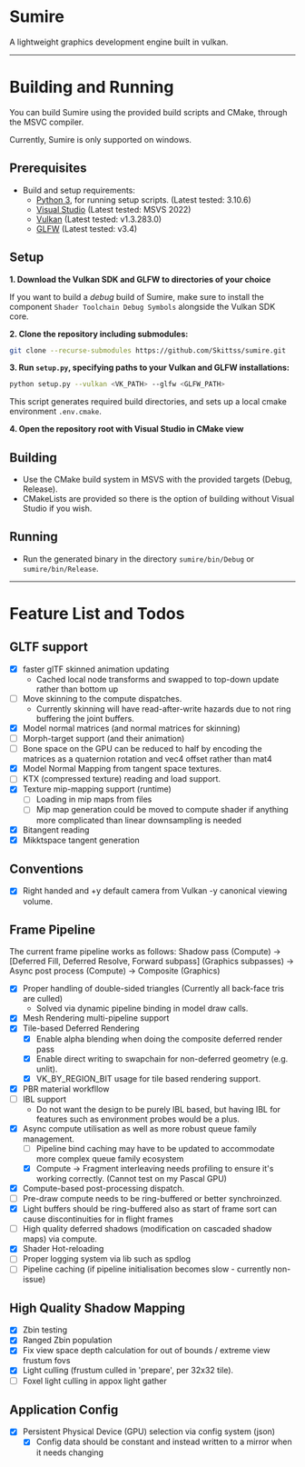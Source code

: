 # Sumire

A lightweight graphics development engine built in vulkan.

---

# Building and Running
You can build Sumire using the provided build scripts and CMake, through the MSVC compiler.

Currently, Sumire is only supported on windows.

## Prerequisites
- Build and setup requirements:
    - [Python 3](https://www.python.org/downloads/), for running setup scripts. (Latest tested: 3.10.6)
    - [Visual Studio](https://visualstudio.microsoft.com/downloads/) (Latest tested: MSVS 2022)
    - [Vulkan](https://vulkan.lunarg.com/sdk/home) (Latest tested: v1.3.283.0)
    - [GLFW](https://www.glfw.org/download) (Latest tested: v3.4)

## Setup
**1. Download the Vulkan SDK and GLFW to directories of your choice**

If you want to build a *debug* build of Sumire, make sure to install the component `Shader Toolchain Debug Symbols` alongside the Vulkan SDK core.

**2. Clone the repository including submodules:**
```sh
git clone --recurse-submodules https://github.com/Skittss/sumire.git
```

<!---
**2. Install python requirements: (Currently just `requests`):**
```sh
python -m pip install -r requirements.txt
```
-->

**3. Run `setup.py`, specifying paths to your Vulkan and GLFW installations:**
```sh
python setup.py --vulkan <VK_PATH> --glfw <GLFW_PATH>
```
This script generates required build directories, and sets up a local cmake environment `.env.cmake`.

**4. Open the repository root with Visual Studio in CMake view**


## Building
- Use the CMake build system in MSVS with the provided targets (Debug, Release).
- CMakeLists are provided so there is the option of building without Visual Studio if you wish.

## Running
- Run the generated binary in the directory `sumire/bin/Debug` or `sumire/bin/Release`.

---

# Feature List and Todos

## GLTF support
- [X] faster glTF skinned animation updating
    - Cached local node transforms and swapped to top-down update rather than bottom up
- [ ] Move skinning to the compute dispatches.
    - Currently skinning will have read-after-write hazards due to not ring buffering the joint buffers.
- [X] Model normal matrices (and normal matrices for skinning)
- [ ] Morph-target support (and their animation)
- [ ] Bone space on the GPU can be reduced to half by encoding the matrices as a quaternion rotation and vec4 offset rather than mat4
- [X] Model Normal Mapping from tangent space textures.
- [ ] KTX (compressed texture) reading and load support.
- [X] Texture mip-mapping support (runtime)
    - [ ] Loading in mip maps from files
    - [ ] Mip map generation could be moved to compute shader if anything more complicated than linear downsampling is needed
- [X] Bitangent reading
- [X] Mikktspace tangent generation

## Conventions
- [X] Right handed and +y default camera from Vulkan -y canonical viewing volume.

## Frame Pipeline
The current frame pipeline works as follows:
Shadow pass (Compute) -> [Deferred Fill, Deferred Resolve, Forward subpass] (Graphics subpasses) -> Async post process (Compute) -> Composite (Graphics)

- [X] Proper handling of double-sided triangles (Currently all back-face tris are culled)
    - Solved via dynamic pipeline binding in model draw calls.
- [X] Mesh Rendering multi-pipeline support
- [X] Tile-based Deferred Rendering
    - [X] Enable alpha blending when doing the composite deferred render pass
    - [X] Enable direct writing to swapchain for non-deferred geometry (e.g. unlit).
    - [X] VK_BY_REGION_BIT usage for tile based rendering support.
- [X] PBR material workfllow
- [ ] IBL support
    - Do not want the design to be purely IBL based, but having IBL for features such as environment probes would be a plus.
- [X] Async compute utilisation as well as more robust queue family management.
    - [ ] Pipeline bind caching may have to be updated to accommodate more complex queue family ecosystem
    - [X] Compute -> Fragment interleaving needs profiling to ensure it's working correctly. (Cannot test on my Pascal GPU)
- [X] Compute-based post-processing dispatch.
- [ ] Pre-draw compute needs to be ring-buffered or better synchroinzed.
- [X] Light buffers should be ring-buffered also as start of frame sort can cause discontinuities for in flight frames
- [ ] High quality deferred shadows (modification on cascaded shadow maps) via compute.
- [X] Shader Hot-reloading
- [ ] Proper logging system via lib such as spdlog
- [ ] Pipeline caching (if pipeline initialisation becomes slow - currently non-issue)

## High Quality Shadow Mapping
- [X] Zbin testing
- [X] Ranged Zbin population
- [X] Fix view space depth calculation for out of bounds / extreme view frustum fovs
- [X] Light culling (frustum culled in 'prepare', per 32x32 tile).
- [ ] Foxel light culling in appox light gather

## Application Config
- [X] Persistent Physical Device (GPU) selection via config system (json)
    - [X] Config data should be constant and instead written to a mirror when it needs changing
